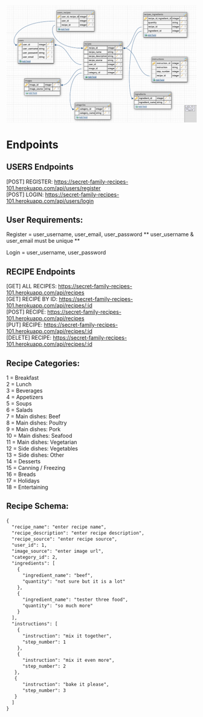 ![Getting Started](./images/db-image.png)

# Endpoints

## USERS Endpoints

[POST] REGISTER: https://secret-family-recipes-101.herokuapp.com/api/users/register  
[POST] LOGIN: https://secret-family-recipes-101.herokuapp.com/api/users/login  

## User Requirements:

Register = user_username, user_email, user_password
    ** user_username & user_email must be unique **

Login = user_username, user_password

## RECIPE Endpoints

[GET] ALL RECIPES: https://secret-family-recipes-101.herokuapp.com/api/recipes   
[GET] RECIPE BY ID: https://secret-family-recipes-101.herokuapp.com/api/recipes/:id  
[POST] RECIPE: https://secret-family-recipes-101.herokuapp.com/api/recipes  
[PUT] RECIPE: https://secret-family-recipes-101.herokuapp.com/api/recipes/:id  
[DELETE] RECIPE: https://secret-family-recipes-101.herokuapp.com/api/recipes/:id  

## Recipe Categories:

1 = Breakfast  
2 = Lunch  
3 = Beverages  
4 = Appetizers   
5 = Soups  
6 = Salads  
7 = Main dishes: Beef  
8 = Main dishes: Poultry  
9 = Main dishes: Pork  
10 = Main dishes: Seafood  
11 = Main dishes: Vegetarian  
12 = Side dishes: Vegetables  
13 = Side dishes: Other  
14 = Desserts  
15 = Canning / Freezing  
16 = Breads  
17 = Holidays  
18 = Entertaining  

## Recipe Schema:
```
{
  "recipe_name": "enter recipe name",  
  "recipe_description": "enter recipe description",
  "recipe_source": "enter recipe source",
  "user_id": 1,
  "image_source": "enter image url",
  "category_id": 2,
  "ingredients": [
    {
      "ingredient_name": "beef",
      "quantity": "not sure but it is a lot"
    },
    {
      "ingredient_name": "tester three food",
      "quantity": "so much more"
    }
  ],
  "instructions": [
    {
      "instruction": "mix it together",
      "step_number": 1
    },
    {
      "instruction": "mix it even more",
      "step_number": 2
   },
   {
      "instruction": "bake it please",
      "step_number": 3
   }
  ]
}
```
